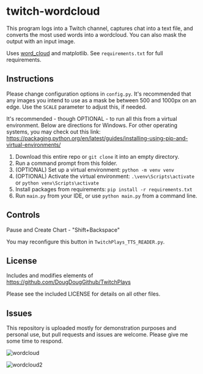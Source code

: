 # twitch-wordcloud

This program logs into a Twitch channel, captures chat into a text file, and converts the most used words into a wordcloud. You can also mask the output with an input image.

Uses [word_cloud](https://github.com/amueller/word_cloud) and matplotlib. See `requirements.txt` for full requirements. 

## Instructions

Please change configuration options in `config.py`. It's recommended that any images you intend to use as a mask be between 500 and 1000px on an edge. Use the `SCALE` parameter to adjust this, if needed.

It's recommended - though OPTIONAL - to run all this from a virtual environment. Below are directions for Windows. For other operating systems, you may check out this link: https://packaging.python.org/en/latest/guides/installing-using-pip-and-virtual-environments/

1. Download this entire repo or `git clone` it into an empty directory.
2. Run a command prompt from this folder. 
3. (OPTIONAL) Set up a virtual environment: `python -m venv venv`
4. (OPTIONAL) Activate the virtual environment: `.\venv\Scripts\activate` or `python venv\Scripts\activate`
5. Install packages from requirements: `pip install -r requirements.txt`
6. Run `main.py` from your IDE, or use `python main.py` from a command line.

## Controls

Pause and Create Chart - "Shift+Backspace"

You may reconfigure this button in `TwitchPlays_TTS_READER.py`.

## License

Includes and modifies elements of https://github.com/DougDougGithub/TwitchPlays

Please see the included LICENSE for details on all other files.

## Issues

This repository is uploaded mostly for demonstration purposes and personal use, but pull requests and issues are welcome. Please give me some time to respond.

![wordcloud](https://github.com/onura46/twitch-wordcloud/assets/67405765/0480b5b2-a6cd-4bef-b580-d8db9e8b389f)

![wordcloud2](https://github.com/onura46/twitch-wordcloud/assets/67405765/63222657-a5a9-45ba-ac47-47f9c7a5d365)
